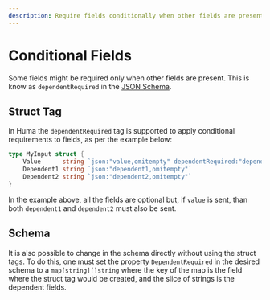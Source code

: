 ```yaml
---
description: Require fields conditionally when other fields are present
---
```


# Conditional Fields

Some fields might be required only when other fields are present. This is know as `dependentRequired` in the [JSON Schema](https://json-schema.org/understanding-json-schema/reference/conditionals#dependentRequired).

## Struct Tag

In Huma the `dependentRequired` tag is supported to apply conditional requirements to fields, as per the example below:

```go title="example.go"
type MyInput struct {
    Value      string `json:"value,omitempty" dependentRequired:"dependent1,dependent2"`
    Dependent1 string `json:"dependent1,omitempty"`
    Dependent2 string `json:"dependent2,omitempty"`
}
```

In the example above, all the fields are optional but, if `value` is sent, than both `dependent1` and `dependent2` must also be sent.

## Schema

It is also possible to change in the schema directly without using the struct tags. To do this, one must set the
property `DependentRequired` in the desired schema to a `map[string][]string` where the key of the map is the field
where the struct tag would be created, and the slice of strings is the dependent fields.

